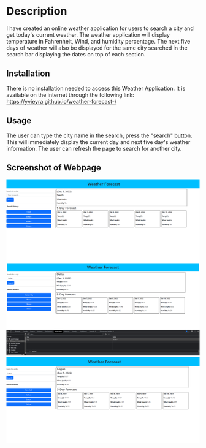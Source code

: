 # Description
I have created an online weather application for users to search a city and get today's current weather. The weather application will display temperature in Fahrenheit, Wind, and humidity percentage. The next five days of weather will also be displayed for the same city searched in the search bar displaying the dates on top of each section. 

## Installation
There is no installation needed to access this Weather Application. It is available on the internet through the following link: https://yvieyra.github.io/weather-forecast-/

## Usage
The user can type the city name in the search, press the "search" button. This will immediately display the current day and next five day's weather information. The user can refresh the page to search for another city. 

## Screenshot of Webpage
![alt text](./images/after%20refreshed%20page%20.png)
![alt text](./images/local%20storage%20one%20key%20value%20.png)
![alt text](./images/weather%20app.%20last%20searched%20city%20.png)
